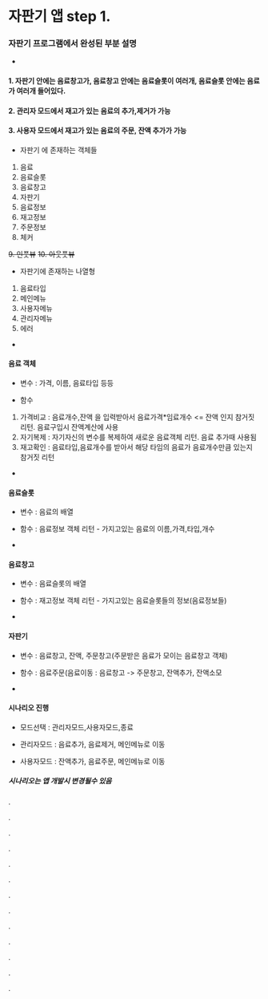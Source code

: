 # 자판기 앱 step 1.

### 자판기 프로그램에서 완성된 부분 설명
-

#### 1. 자판기 안에는 음료창고가, 음료창고 안에는 음료슬롯이 여러개, 음료슬롯 안에는 음료가 여러개 들어있다.
#### 2. 관리자 모드에서 재고가 있는 음료의 추가,제거가 가능
#### 3. 사용자 모드에서 재고가 있는 음료의 주문, 잔액 추가가 가능

- 자판기 에 존재하는 객체들

1. 음료
2. 음료슬롯
3. 음료창고
4. 자판기
5. 음료정보
6. 재고정보
7. 주문정보
8. 체커

~~9. 인풋뷰~~
~~10. 아웃풋뷰~~

- 자판기에 존재하는 나열형

1. 음료타입
2. 메인메뉴
3. 사용자메뉴
4. 관리자메뉴
5. 에러

-

#### 음료 객체

- 변수 : 가격, 이름, 음료타입 등등

- 함수

1. 가격비교 : 음료개수,잔액 을 입력받아서 음료가격*임료개수 <= 잔액 인지 참거짓 리턴. 음료구입시 잔액계산에 사용
2. 자기복제 : 자기자신의 변수를 복제하여 새로운 음료객체 리턴. 음료 추가때 사용됨
3. 재고확인 : 음료타입,음료개수를 받아서 해당 타임의 음료가 음료개수만큼 있는지 참거짓 리턴

-

#### 음료슬롯

- 변수 : 음료의 배열

- 함수 : 음료정보 객체 리턴 - 가지고있는 음료의 이름,가격,타입,개수

-

#### 음료창고

- 변수 : 음료슬롯의 배열

- 함수 : 재고정보 객체 리턴 - 가지고있는 음료슬롯들의 정보(음료정보들)

-

#### 자판기 

- 변수 : 음료창고, 잔액, 주문창고(주문받은 음료가 모이는 음료창고 객체)

- 함수 : 음료주문(음료이동 : 음료창고 -> 주문창고, 잔액추가, 잔액소모

-

#### 시나리오 진행

- 모드선택 : 관리자모드,사용자모드,종료

- 관리자모드 : 음료추가, 음료제거, 메인메뉴로 이동
- 사용자모드 : 잔액추가, 음료주문, 메인메뉴로 이동

##### 시나리오는 앱 개발시 변경될수 있음

.

.

.

.

.

.

.

.

.

.

.

.

.
